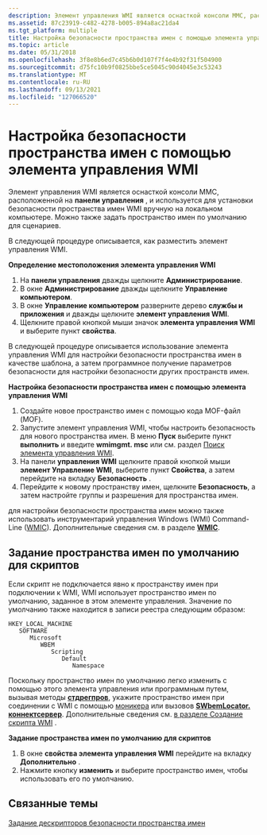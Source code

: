 ```yaml
---
description: Элемент управления WMI является оснасткой консоли MMC, расположенной на панели управления, и используется для установки безопасности пространства имен WMI вручную на локальном компьютере. Можно также задать пространство имен по умолчанию для сценариев.
ms.assetid: 87c23919-c482-4278-b005-894a8ac21da4
ms.tgt_platform: multiple
title: Настройка безопасности пространства имен с помощью элемента управления WMI
ms.topic: article
ms.date: 05/31/2018
ms.openlocfilehash: 3f8e8b6ed7c45b6b0d107f7f4e4b92f31f504900
ms.sourcegitcommit: d75fc10b9f0825bbe5ce5045c90d4045e3c53243
ms.translationtype: MT
ms.contentlocale: ru-RU
ms.lasthandoff: 09/13/2021
ms.locfileid: "127066520"
---
```

# <a name="setting-namespace-security-with-the-wmi-control"></a>Настройка безопасности пространства имен с помощью элемента управления WMI

Элемент управления WMI является оснасткой консоли MMC, расположенной на **панели управления** , и используется для установки безопасности пространства имен WMI вручную на локальном компьютере. Можно также задать пространство имен по умолчанию для сценариев.


В следующей процедуре описывается, как разместить элемент управления WMI.

**Определение местоположения элемента управления WMI**

1.  На **панели управления** дважды щелкните **Администрирование**.
2.  В окне **Администрирование** дважды щелкните **Управление компьютером**.
3.  В окне **Управление компьютером** разверните дерево **службы и приложения** и дважды щелкните **элемент управления WMI**.
4.  Щелкните правой кнопкой мыши значок **элемента управления WMI** и выберите пункт **свойства**.

В следующей процедуре описывается использование элемента управления WMI для настройки безопасности пространства имен в качестве шаблона, а затем программное получение параметров безопасности для настройки безопасности других пространств имен.

**Настройка безопасности пространства имен с помощью элемента управления WMI**

1.  Создайте новое пространство имен с помощью кода MOF-файл (MOF).
2.  Запустите элемент управления WMI, чтобы настроить безопасность для нового пространства имен. В меню **Пуск** выберите пункт **выполнить** и введите **wmimgmt. msc** или см. раздел [Поиск элемента управления WMI](#).
3.  На панели **управления WMI** щелкните правой кнопкой мыши **элемент Управление WMI**, выберите пункт **Свойства**, а затем перейдите на вкладку **Безопасность** .
4.  Перейдите к новому пространству имен, щелкните **Безопасность**, а затем настройте группы и разрешения для пространства имен.

для настройки безопасности пространства имен можно также использовать инструментарий управления Windows (WMI) Command-Line ([WMIC](/previous-versions/windows/it-pro/windows-server-2012-R2-and-2012/cc754534(v=ws.11))). Дополнительные сведения см. в разделе [**WMIC**](wmic.md).

## <a name="setting-the-default-namespace-for-scripts"></a>Задание пространства имен по умолчанию для скриптов

Если скрипт не подключается явно к пространству имен при подключении к WMI, WMI использует пространство имен по умолчанию, заданное в этом элементе управления. Значение по умолчанию также находится в записи реестра следующим образом:

```
HKEY_LOCAL_MACHINE
   SOFTWARE
      Microsoft
         WBEM
            Scripting
               Default
                  Namespace
```

Поскольку пространство имен по умолчанию легко изменить с помощью этого элемента управления или программным путем, вызывая методы [**стдрегпров**](/previous-versions/windows/desktop/regprov/stdregprov), укажите пространство имен при соединении с WMI с помощью [моникера](constructing-a-moniker-string.md) или вызовов [**SWbemLocator. коннектсервер**](swbemlocator-connectserver.md). Дополнительные сведения см. [в разделе Создание скрипта WMI](creating-a-wmi-script.md) .

**Задание пространства имен по умолчанию для скриптов**

1.  В окне **свойства элемента управления WMI** перейдите на вкладку **Дополнительно** .
2.  Нажмите кнопку **изменить** и выберите пространство имен, чтобы использовать его по умолчанию.

## <a name="related-topics"></a>Связанные темы

<dl> <dt>

[Задание дескрипторов безопасности пространства имен](setting-namespace-security-descriptors.md)
</dt> </dl>

 

 
